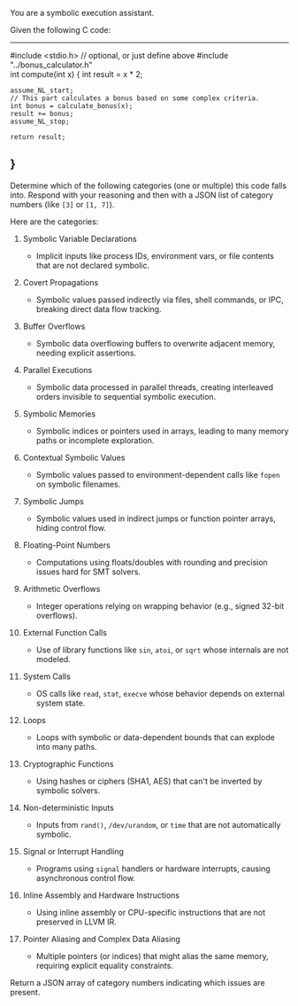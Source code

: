 
You are a symbolic execution assistant.

Given the following C code:

--------------------
#include <stdio.h>
  // optional, or just define above
#include "../bonus_calculator.h"  
int compute(int x) {
    int result = x * 2;

    assume_NL_start;
    // This part calculates a bonus based on some complex criteria.
    int bonus = calculate_bonus(x);
    result += bonus;
    assume_NL_stop;

    return result;
}
--------------------

Determine which of the following categories (one or multiple) this code falls into.
Respond with your reasoning and then  with a JSON list of category numbers (like `[3]` or `[1, 7]`).

Here are the categories:

1. Symbolic Variable Declarations
   - Implicit inputs like process IDs, environment vars, or file contents that are not declared symbolic.

2. Covert Propagations
   - Symbolic values passed indirectly via files, shell commands, or IPC, breaking direct data flow tracking.

3. Buffer Overflows
   - Symbolic data overflowing buffers to overwrite adjacent memory, needing explicit assertions.

4. Parallel Executions
   - Symbolic data processed in parallel threads, creating interleaved orders invisible to sequential symbolic execution.

5. Symbolic Memories
   - Symbolic indices or pointers used in arrays, leading to many memory paths or incomplete exploration.

6. Contextual Symbolic Values
   - Symbolic values passed to environment-dependent calls like `fopen` on symbolic filenames.

7. Symbolic Jumps
   - Symbolic values used in indirect jumps or function pointer arrays, hiding control flow.

8. Floating-Point Numbers
   - Computations using floats/doubles with rounding and precision issues hard for SMT solvers.

9. Arithmetic Overflows
   - Integer operations relying on wrapping behavior (e.g., signed 32-bit overflows).

10. External Function Calls
    - Use of library functions like `sin`, `atoi`, or `sqrt` whose internals are not modeled.

11. System Calls
    - OS calls like `read`, `stat`, `execve` whose behavior depends on external system state.

12. Loops
    - Loops with symbolic or data-dependent bounds that can explode into many paths.

13. Cryptographic Functions
    - Using hashes or ciphers (SHA1, AES) that can't be inverted by symbolic solvers.

14. Non-deterministic Inputs
    - Inputs from `rand()`, `/dev/urandom`, or `time` that are not automatically symbolic.

15. Signal or Interrupt Handling
    - Programs using `signal` handlers or hardware interrupts, causing asynchronous control flow.

16. Inline Assembly and Hardware Instructions
    - Using inline assembly or CPU-specific instructions that are not preserved in LLVM IR.

17. Pointer Aliasing and Complex Data Aliasing
    - Multiple pointers (or indices) that might alias the same memory, requiring explicit equality constraints.

Return a JSON array of category numbers indicating which issues are present.
